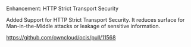 Enhancement: HTTP Strict Transport Security

Added Support for HTTP Strict Transport Security. It reduces surface for Man-in-the-Middle attacks or leakage of sensitive information.

https://github.com/owncloud/ocis/pull/11568
